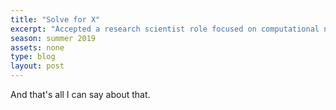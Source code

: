 ```yaml
---
title: "Solve for X"
excerpt: "Accepted a research scientist role focused on computational neursoscience and ml at a stealth mode project housed at X (Alphabet's moonshot factory)."
season: summer 2019
assets: none
type: blog
layout: post
---
```


And that's all I can say about that.